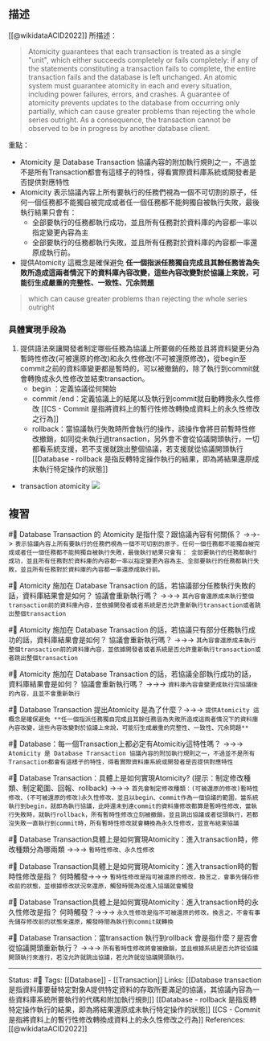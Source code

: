 ## 描述

[[@wikidataACID2022]] 所描述：
> Atomicity guarantees that each transaction is treated as a single "unit", which either succeeds completely or fails completely: if any of the statements constituting a transaction fails to complete, the entire transaction fails and the database is left unchanged. An atomic system must guarantee atomicity in each and every situation, including power failures, errors, and crashes. A guarantee of atomicity prevents updates to the database from occurring only partially, which can cause greater problems than rejecting the whole series outright. As a consequence, the transaction cannot be observed to be in progress by another database client.

重點：
- Atomicity 是 Database Transaction 協議內容的附加執行規則之一，不過並不是所有Transaction都會有這樣子的特性，得看實際資料庫系統或開發者是否提供對應特性
- Atomicity 表示協議內容上所有要執行的任務們視為一個不可切割的原子，任何一個任務都不能獨自被完成或者任一個任務都不能夠獨自被執行失敗，最後執行結果只會有：
	- 全部要執行的任務都執行成功，並且所有任務對於資料庫的內容都一率以指定變更內容為主
	- 全部要執行的任務都執行失敗，並且所有任務對於資料庫的內容都一率還原成執行前。
- 提供Atomicity 這概念是確保避免 **任一個指派任務獨自完成且其餘任務皆為失敗所造成這兩者情況下的資料庫內容改變，這些內容改變對於協議上來說，可能衍生成嚴重的完整性、一致性、冗余問題**
> which can cause greater problems than rejecting the whole series outright


### 具體實現手段為
1. 提供語法來讓開發者制定哪些任務為協議上所要做的任務並且將資料變更分為暫時性修改(可被還原的修改)和永久性修改(不可被還原修改)，從begin至commit之前的資料庫變更都是暫時的，可以被撤銷的，除了執行到commit就會轉換成永久性修改並結束transaction。
	- begin ：定義協議從何開始
	- commit /end：定義協議上的結尾以及執行到commit就自動轉換永久性修改
	[[CS - Commit 是指將資料上的暫行性修改轉換成資料上的永久性修改之行為]]
	- rollback：當協議執行失敗時所會執行的操作，該操作會將目前暫時性修改撤銷，如同從未執行過transaction，另外會不會從協議開頭執行，一切都看系統支援，若不支援就跳出整個協議，若支援就從協議開頭執行
	[[Database - rollback 是指反轉特定操作執行的結果，即為將結果還原成未執行特定操作的狀態]]
- transaction atomicity
![](https://docs.oracle.com/cd/E18283_01/server.112/e16508/img/cncpt025.gif)

## 複習
#🧠 Database Transaction 的 Atomicity 是指什麼？跟協議內容有何關係？ ->->-> `表示協議內容上所有要執行的任務們視為一個不可切割的原子，任何一個任務都不能獨自被完成或者任一個任務都不能夠獨自被執行失敗，最後執行結果只會有： 全部要執行的任務都執行成功，並且所有任務對於資料庫的內容都一率以指定變更內容為主、全部要執行的任務都執行失敗，並且所有任務對於資料庫的內容都一率還原成執行前。`
<!--SR:!2024-02-20,364,250-->


#🧠 Atomicity 施加在 Database Transaction 的話，若協議部分任務執行失敗的話，資料庫結果會是如何？  協議會重新執行嗎？ ->->-> `其內容會還原成未執行整個transaction前的資料庫內容，並依據開發者或者系統是否允許重新執行transaction或者跳出整個transaction`
<!--SR:!2023-03-23,165,250-->


#🧠 Atomicity 施加在 Database Transaction 的話，若協議只有部分任務執行成功的話，資料庫結果會是如何？  協議會重新執行嗎？ ->->-> `其內容會還原成未執行整個transaction前的資料庫內容，並依據開發者或者系統是否允許重新執行transaction或者跳出整個transaction`
<!--SR:!2023-04-10,177,250-->

#🧠 Atomicity 施加在 Database Transaction 的話，若協議全部執行成功的話，資料庫結果會是如何？  協議會重新執行嗎？ ->->-> `資料庫內容會變更成執行完協議後的內容，且並不會重新執行`
<!--SR:!2023-04-02,172,250-->

#🧠 Database Transaction  提出Atomicity 是為了什麼？->->-> `提供Atomicity 這概念是確保避免 **任一個指派任務獨自完成且其餘任務皆為失敗所造成這兩者情況下的資料庫內容改變，這些內容改變對於協議上來說，可能衍生成嚴重的完整性、一致性、冗余問題**`
<!--SR:!2024-03-02,369,250-->


#🧠 Database：每一個Transaction上都必定有Atomicitiy這特性嗎？ ->->-> `Atomicity 是 Database Transaction 協議內容的附加執行規則之一，不過並不是所有Transaction都會有這樣子的特性，得看實際資料庫系統或開發者是否提供對應特性`
<!--SR:!2023-03-27,168,250-->

#🧠 Database Transaction：具體上是如何實現Atomicity? (提示：制定修改種類、制定範圍、回報、rollback) ->->-> `首先會制定修改種類：(可被還原的修改)暫時性修改、(不可被還原的修改)永久性修改，並且以begin、commit作為一個協議的範圍，當系統執行到begin，就即為執行協議，此時還未到達commit的資料庫修改都算是暫時性修改，當執行失敗時，就執行rollback，所有暫時性修改立刻被撤銷，並且跳出協議或者從頭執行，若都沒失敗一直執行到commit時，所有暫時性修改就會轉換為永久性修改，並宣布結束協議`
<!--SR:!2023-04-30,191,250-->

#🧠 Database Transaction具體上是如何實現Atomicity：進入transaction時，修改種類分為哪兩類 ->->-> `暫時性修改、永久性修改`
<!--SR:!2023-05-01,192,250-->


#🧠 Database Transaction具體上是如何實現Atomicity：進入transaction時的暫時性修改是指？ 何時觸發->->-> `暫時性修改是指可被還原的修改，換言之，會事先儲存修改前的狀態，並根據修改狀況來還原，觸發時間為從進入協議就會觸發`
<!--SR:!2023-03-12,63,230-->


#🧠 Database Transaction具體上是如何實現Atomicity：進入transaction時的永久性修改是指？ 何時觸發？->->-> `永久性修改是指不可被還原的修改，換言之，不會有事先儲存修改前的狀態來還原，觸發時間為執行到commit就轉換`
<!--SR:!2023-05-03,194,250-->

#🧠 Database Transaction：當transaction 執行到rollback 會是指什麼？是否會從協議開頭重新執行？ ->->-> `所有暫時性修改將會被撤銷，並且根據系統是否允許從協議開頭執行來進行，若沒允許就跳出協議，若允許就從協議開頭執行。`
<!--SR:!2023-10-24,293,250-->

---
Status: #🌱 
Tags:
[[Database]] - [[Transaction]]
Links:
[[Database transaction 是指資料庫要替特定對象A提供特定資料的存取所要滿足的協議，其協議內容為一些資料庫系統所要執行的代碼和附加執行規則]]
[[Database - rollback 是指反轉特定操作執行的結果，即為將結果還原成未執行特定操作的狀態]]
[[CS - Commit 是指將資料上的暫行性修改轉換成資料上的永久性修改之行為]]
References:
[[@wikidataACID2022]]